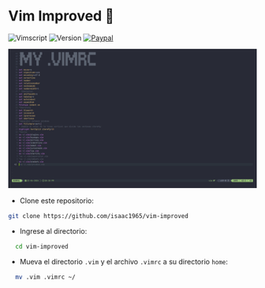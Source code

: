 # Vim Improved 🚀

![Vimscript](https://img.shields.io/badge/vimscript-VIM-green?style=for-the-badge&logo=vim&logoColor=green&label=vimscript&labelColor=gray&color=48cc30)
![Version](https://img.shields.io/badge/9.1-k4?style=for-the-badge&label=Version&labelColor=black)
[![Paypal](https://img.shields.io/badge/coffe-e?style=for-the-badge&logo=buymeacoffee&logoColor=b2b2b2&label=buy%20me%20a&labelColor=red&color=14bcb9)](https://paypal.me/buymeacoffe1996?country.x=VE&locale.x=es_XC)

![Descripción de la imagen](img/img.png)

 * Clone este repositorio: 
```sh
git clone https://github.com/isaac1965/vim-improved
```
* Ingrese al directorio:

```sh
  cd vim-improved
```
* Mueva el directorio `.vim` y el archivo `.vimrc` a su directorio `home`:
 
```sh
  mv .vim .vimrc ~/
 ```
